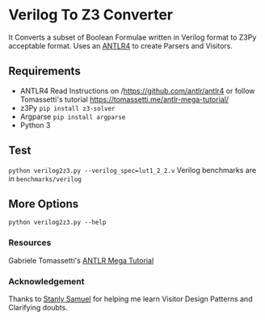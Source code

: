 # Verilog To Z3 Converter
It Converts a subset of Boolean Formulae written in Verilog format to Z3Py acceptable format. Uses an [ANTLR4](/https://github.com/antlr/antlr4) to create Parsers and Visitors.

## Requirements
- ANTLR4
Read Instructions on /https://github.com/antlr/antlr4 or follow Tomassetti's tutorial https://tomassetti.me/antlr-mega-tutorial/
- z3Py
```pip install z3-solver```
- Argparse
```pip install argparse```
- Python 3

## Test
```python verilog2z3.py --verilog_spec=lut1_2_2.v```
Verilog benchmarks are in ```benchmarks/verilog``` 

## More Options
```python verilog2z3.py --help```

### Resources
Gabriele Tomassetti's [ANTLR Mega Tutorial](https://tomassetti.me/antlr-mega-tutorial/)

### Acknowledgement
Thanks to [Stanly Samuel](https://github.com/stanlysamuel) for helping me learn Visitor Design Patterns and Clarifying doubts.